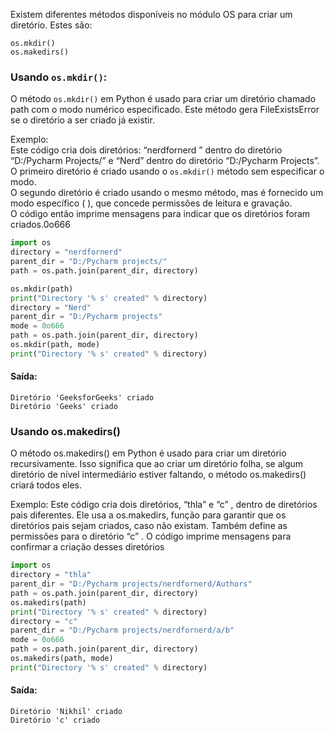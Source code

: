 Existem diferentes métodos disponíveis no módulo OS para criar um diretório. Estes são:

`os.mkdir()`<br>
`os.makedirs()`<br>

### Usando `os.mkdir()`:

O método `os.mkdir()` em Python é usado para criar um diretório chamado path com o modo numérico especificado. Este método gera FileExistsError se o diretório a ser criado já existir.

Exemplo:<br>
Este código cria dois diretórios: “nerdfornerd ” dentro do diretório “D:/Pycharm Projects/” e “Nerd” dentro do diretório “D:/Pycharm Projects”.<br>
O primeiro diretório é criado usando o `os.mkdir()` método sem especificar o modo.<br>
O segundo diretório é criado usando o mesmo método, mas é fornecido um modo específico ( ), que concede permissões de leitura e gravação.<br>
O código então imprime mensagens para indicar que os diretórios foram criados.0o666

```python
import os
directory = "nerdfornerd"
parent_dir = "D:/Pycharm projects/"
path = os.path.join(parent_dir, directory)

os.mkdir(path)
print("Directory '% s' created" % directory)
directory = "Nerd"
parent_dir = "D:/Pycharm projects"
mode = 0o666
path = os.path.join(parent_dir, directory)
os.mkdir(path, mode)
print("Directory '% s' created" % directory)
```

#### Saída:

```
Diretório 'GeeksforGeeks' criado 
Diretório 'Geeks' criado
```

### Usando os.makedirs()

O método os.makedirs() em Python é usado para criar um diretório recursivamente. Isso significa que ao criar um diretório folha, se algum diretório de nível intermediário estiver faltando, o método os.makedirs() criará todos eles.

Exemplo:  Este código cria dois diretórios, “thla” e “c” , dentro de diretórios pais diferentes. Ele usa a os.makedirs, função para garantir que os diretórios pais sejam criados, caso não existam. Também define as permissões para o diretório “c” . O código imprime mensagens para confirmar a criação desses diretórios

```python
import os
directory = "thla"
parent_dir = "D:/Pycharm projects/nerdfornerd/Authors"
path = os.path.join(parent_dir, directory)
os.makedirs(path)
print("Directory '% s' created" % directory)
directory = "c"
parent_dir = "D:/Pycharm projects/nerdfornerd/a/b"
mode = 0o666
path = os.path.join(parent_dir, directory)
os.makedirs(path, mode)
print("Directory '% s' created" % directory)
```

#### Saída:

```
Diretório 'Nikhil' criado
Diretório 'c' criado
```
